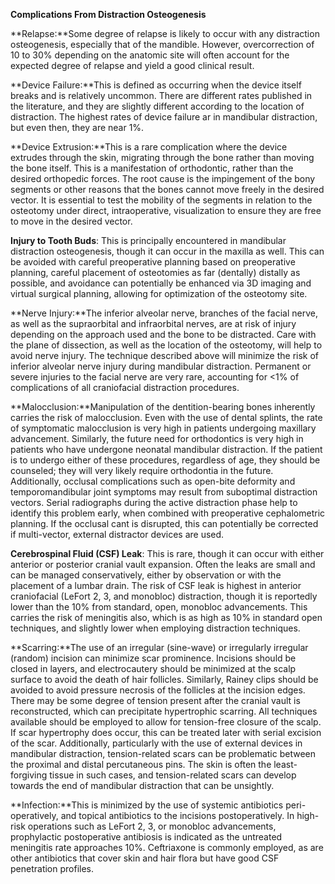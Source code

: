 **Complications From Distraction Osteogenesis**

**Relapse:**Some degree of relapse is likely to occur with any distraction osteogenesis, especially that of the mandible. However, overcorrection of 10 to 30% depending on the anatomic site will often account for the expected degree of relapse and yield a good clinical result.

**Device Failure:**This is defined as occurring when the device itself breaks and is relatively uncommon. There are different rates published in the literature, and they are slightly different according to the location of distraction. The highest rates of device failure ar in mandibular distraction, but even then, they are near 1%.

**Device Extrusion:**This is a rare complication where the device extrudes through the skin, migrating through the bone rather than moving the bone itself. This is a manifestation of orthodontic, rather than the desired orthopedic forces. The root cause is the impingement of the bony segments or other reasons that the bones cannot move freely in the desired vector. It is essential to test the mobility of the segments in relation to the osteotomy under direct, intraoperative, visualization to ensure they are free to move in the desired vector.

**Injury to Tooth Buds**: This is principally encountered in mandibular distraction osteogenesis, though it can occur in the maxilla as well. This can be avoided with careful preoperative planning based on preoperative planning, careful placement of osteotomies as far (dentally) distally as possible, and avoidance can potentially be enhanced via 3D imaging and virtual surgical planning, allowing for optimization of the osteotomy site.

**Nerve Injury:**The inferior alveolar nerve, branches of the facial nerve, as well as the supraorbital and infraorbital nerves, are at risk of injury depending on the approach used and the bone to be distracted. Care with the plane of dissection, as well as the location of the osteotomy, will help to avoid nerve injury. The technique described above will minimize the risk of inferior alveolar nerve injury during mandibular distraction. Permanent or severe injuries to the facial nerve are very rare, accounting for <1% of complications of all craniofacial distraction procedures.

**Malocclusion:**Manipulation of the dentition-bearing bones inherently carries the risk of malocclusion. Even with the use of dental splints, the rate of symptomatic malocclusion is very high in patients undergoing maxillary advancement. Similarly, the future need for orthodontics is very high in patients who have undergone neonatal mandibular distraction. If the patient is to undergo either of these procedures, regardless of age, they should be counseled; they will very likely require orthodontia in the future. Additionally, occlusal complications such as open-bite deformity and temporomandibular joint symptoms may result from suboptimal distraction vectors. Serial radiographs during the active distraction phase help to identify this problem early, when combined with preoperative cephalometric planning. If the occlusal cant is disrupted, this can potentially be corrected if multi-vector, external distractor devices are used.

**Cerebrospinal Fluid (CSF) Leak**: This is rare, though it can occur with either anterior or posterior cranial vault expansion. Often the leaks are small and can be managed conservatively, either by observation or with the placement of a lumbar drain. The risk of CSF leak is highest in anterior craniofacial (LeFort 2, 3, and monobloc) distraction, though it is reportedly lower than the 10% from standard, open, monobloc advancements. This carries the risk of meningitis also, which is as high as 10% in standard open techniques, and slightly lower when employing distraction techniques.

**Scarring:**The use of an irregular (sine-wave) or irregularly irregular (random) incision can minimize scar prominence. Incisions should be closed in layers, and electrocautery should be minimized at the scalp surface to avoid the death of hair follicles. Similarly, Rainey clips should be avoided to avoid pressure necrosis of the follicles at the incision edges. There may be some degree of tension present after the cranial vault is reconstructed, which can precipitate hypertrophic scarring. All techniques available should be employed to allow for tension-free closure of the scalp. If scar hypertrophy does occur, this can be treated later with serial excision of the scar. Additionally, particularly with the use of external devices in mandibular distraction, tension-related scars can be problematic between the proximal and distal percutaneous pins. The skin is often the least-forgiving tissue in such cases, and tension-related scars can develop towards the end of mandibular distraction that can be unsightly.

**Infection:**This is minimized by the use of systemic antibiotics peri-operatively, and topical antibiotics to the incisions postoperatively. In high-risk operations such as LeFort 2, 3, or monobloc advancements, prophylactic postoperative antibiosis is indicated as the untreated meningitis rate approaches 10%. Ceftriaxone is commonly employed, as are other antibiotics that cover skin and hair flora but have good CSF penetration profiles.